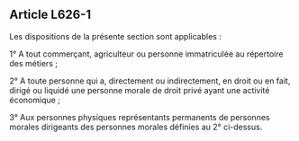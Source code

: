 Article L626-1
----
Les dispositions de la présente section sont applicables :

1° A tout commerçant, agriculteur ou personne immatriculée au répertoire des
métiers ;

2° A toute personne qui a, directement ou indirectement, en droit ou en fait,
dirigé ou liquidé une personne morale de droit privé ayant une activité
économique ;

3° Aux personnes physiques représentants permanents de personnes morales
dirigeants des personnes morales définies au 2° ci-dessus.
